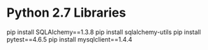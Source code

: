 # Python 2.7 Libraries

pip install SQLAlchemy==1.3.8
pip install sqlalchemy-utils
pip install pytest==4.6.5
pip install mysqlclient==1.4.4
